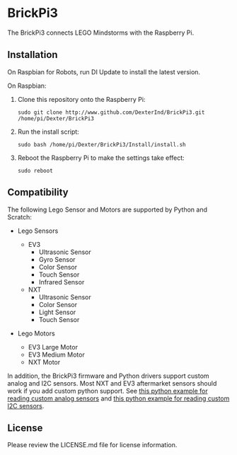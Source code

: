 BrickPi3
========
The BrickPi3 connects LEGO Mindstorms with the Raspberry Pi.

Installation
------------
On Raspbian for Robots, run DI Update to install the latest version.

On Raspbian:

1. Clone this repository onto the Raspberry Pi:

    `sudo git clone http://www.github.com/DexterInd/BrickPi3.git /home/pi/Dexter/BrickPi3`

2. Run the install script:

    `sudo bash /home/pi/Dexter/BrickPi3/Install/install.sh`

3. Reboot the Raspberry Pi to make the settings take effect:

    `sudo reboot`

Compatibility
-------------
The following Lego Sensor and Motors are supported by Python and Scratch:
* Lego Sensors
  * EV3
    * Ultrasonic Sensor
    * Gyro Sensor
    * Color Sensor
    * Touch Sensor
    * Infrared Sensor
  * NXT
    * Ultrasonic Sensor
    * Color Sensor
    * Light Sensor
    * Touch Sensor

* Lego Motors
  * EV3 Large Motor
  * EV3 Medium Motor
  * NXT Motor

In addition, the BrickPi3 firmware and Python drivers support custom analog and I2C sensors. Most NXT and EV3 aftermarket sensors should work if you add custom python support. See [this python example for reading custom analog sensors](https://github.com/DexterInd/BrickPi3/blob/master/Software/Python/Examples/Analog_Sensor.py) and [this python example for reading custom I2C sensors](https://github.com/DexterInd/BrickPi3/blob/master/Software/Python/Examples/DI-dTIR.py).

License
-------
Please review the LICENSE.md file for license information.
